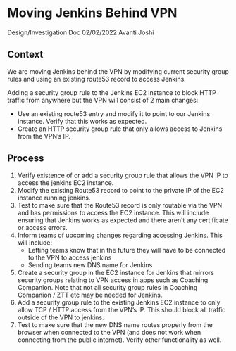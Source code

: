 # Moving Jenkins Behind VPN

Design/Investigation Doc
02/02/2022
Avanti Joshi

## Context
We are moving Jenkins behind the VPN by modifying current security group rules and using an existing route53 record to access Jenkins.

Adding a security group rule to the Jenkins EC2 instance to block HTTP traffic from anywhere but the VPN will consist of 2 main changes:
 - Use an existing route53 entry and modify it to point to our Jenkins instance. Verify that this works as expected.
 - Create an HTTP security group rule that only allows access to Jenkins from the VPN’s IP.  


## Process

1) Verify existence of or add a security group rule that allows the VPN IP to access the jenkins EC2 instance.
2) Modify the existing Route53 record to point to the private IP of the EC2 instance running jenkins. 
3) Test to make sure that the Route53 record is only routable via the VPN and has permissions to access the EC2 instance. This will include ensuring that Jenkins works as expected and there aren’t any certificate or access errors. 
4) Inform teams of upcoming changes regarding accessing Jenkins. This will include:
   - Letting teams know that in the future they will have to be connected to the VPN to access jenkins
   - Sending teams new DNS name for Jenkins 
5) Create a security group in the EC2 instance for Jenkins that mirrors security groups relating to VPN access in apps such as Coaching Companion. Note that not all security group rules in Coaching Companion / ZTT etc may be needed for Jenkins. 
6) Add a security group rule to the existing Jenkins EC2 instance to only allow TCP / HTTP access from the VPN’s IP. This should block all traffic outside of the VPN to jenkins.
7) Test to make sure that the new DNS name routes properly from the browser when connected to the VPN (and does not work when connecting from the public internet). Verify other functionality as well.  


